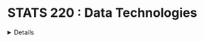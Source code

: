 # STATS 220 : Data Technologies

<details>

## Course Prescription

- Explores the processes of data acquisition, data storage and data processing using current computer technologies. Students will gain experience with and understanding of the processes of data acquisition, storage, retrieval, manipulation, and management. Students will also gain experience with and understanding of the computer technologies that perform these processes.

## Course Overview

- This course introduces R programming to handle a wide variety of data science challenges, from importing, wrangling, visualising data, to reproducible reporting, for effective data-driven decision making. Students will gain an understanding of tidy data principles, grammar of data manipulation, and grammar of graphics, using a set of data-oriented tools. Students will also learn to solve data-analytical problems in both business and research environments.

## Course Requirements

- Prerequisite: 15 points at Stage I in Computer Science or Statistics

## How to pass the courese?

- The 5 best way to pass the courese

1. Attend **_all lectures_**!
2. Complete a weekly **_lab_** and **_quiz_**!
3. Do not leave **_assignment_** untill last minute!
4. Make a lecture **_note_** and make **_a pdf file_** when you finished the **_lab_**!
5. Post the question in **_ED discussion_** if you are concerned the problem!

</details>
